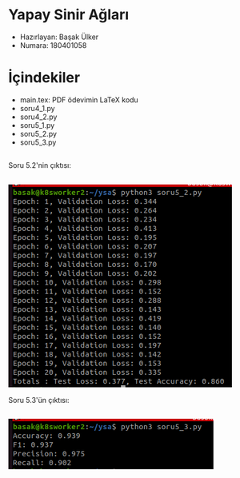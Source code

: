 # Yapay Sinir Ağları

- Hazırlayan: Başak Ülker
- Numara: 180401058

# İçindekiler

- main.tex: PDF ödevimin LaTeX kodu
- soru4_1.py
- soru4_2.py
- soru5_1.py
- soru5_2.py
- soru5_3.py

##

Soru 5.2'nin çıktısı:
##
![](https://github.com/BasakUlker/yapaySinirAglari/blob/main/Ekran%20G%C3%B6r%C3%BCnt%C3%BCs%C3%BC%20-%202023-04-13%2021-25-40.png)

Soru 5.3'ün çıktısı:
##
![](https://github.com/BasakUlker/yapaySinirAglari/blob/main/Ekran%20G%C3%B6r%C3%BCnt%C3%BCs%C3%BC%20-%202023-04-13%2021-48-10.png)

